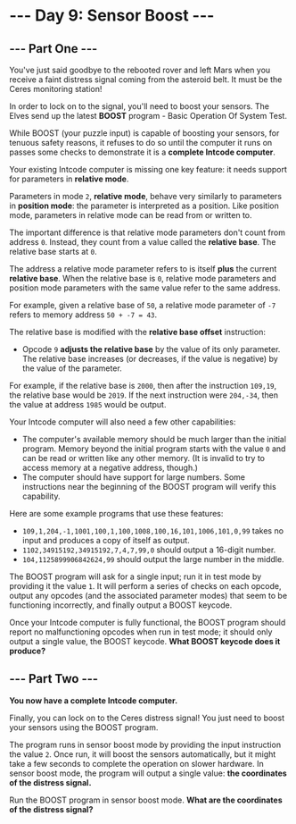 # --- Day 9: Sensor Boost ---

## --- Part One ---

You've just said goodbye to the rebooted rover and left Mars when you receive a faint distress signal coming from the
asteroid belt. It must be the Ceres monitoring station!

In order to lock on to the signal, you'll need to boost your sensors. The Elves send up the latest **BOOST** program -
Basic Operation Of System Test.

While BOOST (your puzzle input) is capable of boosting your sensors, for tenuous safety reasons, it refuses to do so
until the computer it runs on passes some checks to demonstrate it is a **complete Intcode computer**.

Your existing Intcode computer is missing one key feature: it needs support for parameters in **relative mode**.

Parameters in mode `2`, **relative mode**, behave very similarly to parameters in **position mode**: the parameter is
interpreted as a position. Like position mode, parameters in relative mode can be read from or written to.

The important difference is that relative mode parameters don't count from address `0`. Instead, they count from a value
called the **relative base**. The relative base starts at `0`.

The address a relative mode parameter refers to is itself **plus** the current **relative base**. When the relative base
is `0`, relative mode parameters and position mode parameters with the same value refer to the same address.

For example, given a relative base of `50`, a relative mode parameter of `-7` refers to memory address `50 + -7 = 43`.

The relative base is modified with the **relative base offset** instruction:

- Opcode `9` **adjusts the relative base** by the value of its only parameter. The relative base increases (or
  decreases, if the
  value is negative) by the value of the parameter.

For example, if the relative base is `2000`, then after the instruction `109,19`, the relative base would be `2019`. If
the next instruction were `204,-34`, then the value at address `1985` would be output.

Your Intcode computer will also need a few other capabilities:

- The computer's available memory should be much larger than the initial program. Memory beyond the initial program
  starts with the value `0` and can be read or written like any other memory. (It is invalid to try to access memory at
  a negative address, though.)
- The computer should have support for large numbers. Some instructions near the beginning of the BOOST program will
  verify this capability.

Here are some example programs that use these features:

- `109,1,204,-1,1001,100,1,100,1008,100,16,101,1006,101,0,99` takes no input and produces a copy of itself as output.
- `1102,34915192,34915192,7,4,7,99,0` should output a 16-digit number.
- `104,1125899906842624,99` should output the large number in the middle.

The BOOST program will ask for a single input; run it in test mode by providing it the value `1`. It will perform a
series of checks on each opcode, output any opcodes (and the associated parameter modes) that seem to be functioning
incorrectly, and finally output a BOOST keycode.

Once your Intcode computer is fully functional, the BOOST program should report no malfunctioning opcodes when run in
test mode; it should only output a single value, the BOOST keycode. **What BOOST keycode does it produce?**

## --- Part Two ---

**You now have a complete Intcode computer.**

Finally, you can lock on to the Ceres distress signal! You just need to boost your sensors using the BOOST program.

The program runs in sensor boost mode by providing the input instruction the value `2`. Once run, it will boost the
sensors automatically, but it might take a few seconds to complete the operation on slower hardware. In sensor boost
mode, the program will output a single value: **the coordinates of the distress signal.**

Run the BOOST program in sensor boost mode. **What are the coordinates of the distress signal?**